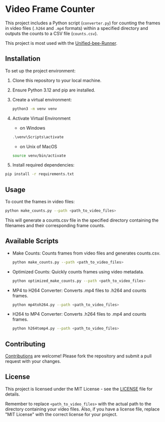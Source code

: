 # Video Frame Counter

This project includes a Python script (`converter.py`) for counting the frames in video files (`.h264` and `.mp4` formats) within a specified directory and outputs the counts to a CSV file (`counts.csv`).

This project is most used with the [Unified-bee-Runner](https://github.com/Elias2660/Unified-bee-Runner).

## Installation

To set up the project environment:

1. Clone this repository to your local machine.
2. Ensure Python 3.12 and pip are installed.
3. Create a virtual environment:

   ```sh
   python3 -m venv venv
   ```

4. Activate Virtual Environment

   - on Windows

   ```powershell
   .\venv\Scripts\activate
   ```

   - on Unix of MacOS

   ```sh
   source venv/bin/activate
   ```

5. Install required dependencies:

```sh
pip install -r requirements.txt
```

## Usage

To count the frames in video files:

```sh
python make_counts.py --path <path_to_video_files>
```

This will generate a counts.csv file in the specified directory containing the filenames and their corresponding frame counts.

## Available Scripts

- Make Counts: Counts frames from video files and generates counts.csv.
  ```sh
  python make_counts.py --path <path_to_video_files>
  ```
- Optimized Counts: Quickly counts frames using video metadata.
  ```sh
  python optimized_make_counts.py --path <path_to_video_files>
  ```
- MP4 to H264 Converter: Converts .mp4 files to .h264 and counts frames.
  ```sh
  python mp4toh264.py --path <path_to_video_files>
  ```
- H264 to MP4 Converter: Converts .h264 files to .mp4 and counts frames.
  ```sh
  python h264tomp4.py --path <path_to_video_files>
  ```

## Contributing

[Contributions](Contributing.md) are welcome! Please fork the repository and submit a pull request with your changes.

## License

This project is licensed under the MIT License - see the [LICENSE](LICENSE) file for details.

Remember to replace `<path_to_video_files>` with the actual path to the directory containing your video files. Also, if you have a license file, replace "MIT License" with the correct license for your project.
